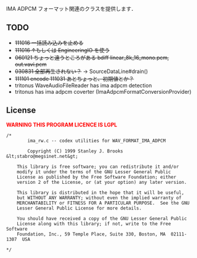 IMA ADPCM フォーマット関連のクラスを提供します．

## TODO

 * ~~111016 一括読み込みを止める~~
 * ~~111016 ↑もしくは EngineeringIO を使う~~
 * ~~060121 ちょっと違うところがある bdiff linear_8k_16_mono.pcm, out.vavi.pcm~~
 * ~~030831 全部再生されない？~~ → SourceDataLine#drain()
 * ~~111101 encode 111031 あとちょっと、初期値とか？~~
 * tritonus WaveAudioFileReader has ima adpcm detection
 * tritonus has ima adpcm coverter (ImaAdpcmFormatConversionProvider)

## License

<b style="color:red">WARNING THIS PROGRAM LICENCE IS LGPL</b>

```
/*
        ima_rw.c -- codex utilities for WAV_FORMAT_IMA_ADPCM

        Copyright (C) 1999 Stanley J. Brooks &lt;stabro@megsinet.net&gt;

    This library is free software; you can redistribute it and/or
    modify it under the terms of the GNU Lesser General Public
    License as published by the Free Software Foundation; either
    version 2 of the License, or (at your option) any later version.

    This library is distributed in the hope that it will be useful,
    but WITHOUT ANY WARRANTY; without even the implied warranty of
    MERCHANTABILITY or FITNESS FOR A PARTICULAR PURPOSE.  See the GNU
    Lesser General Public License for more details.

    You should have received a copy of the GNU Lesser General Public
    License along with this library; if not, write to the Free Software
    Foundation, Inc., 59 Temple Place, Suite 330, Boston, MA  02111-1307  USA

*/
```